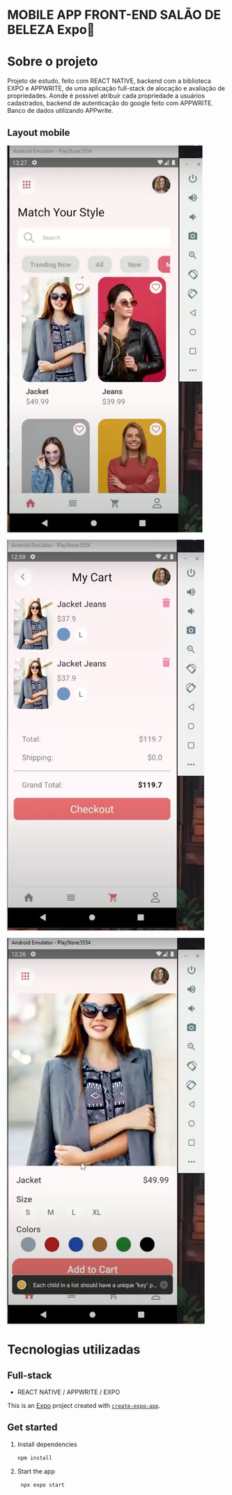 # MOBILE APP FRONT-END SALÃO DE BELEZA Expo👋

# Sobre o projeto

Projeto de estudo, feito com REACT NATIVE, backend com a biblioteca EXPO e APPWRITE, de uma aplicação full-stack de alocação e avaliação de propriedades. Aonde é possível atribuir cada propriedade a usuários cadastrados, backend de autenticação do google feito com APPWRITE. Banco de dados utilizando APPwrite.

## Layout mobile
![Web 1](https://github.com/icaro9293/MOBILE-APP-FRONT-END-SAL-O-DE-BELEZA/blob/main/ss01.png)

![Web 2](https://github.com/icaro9293/MOBILE-APP-FRONT-END-SAL-O-DE-BELEZA/blob/main/ss02.png)

![Web 3](https://github.com/icaro9293/MOBILE-APP-FRONT-END-SAL-O-DE-BELEZA/blob/main/ss03.png)


# Tecnologias utilizadas
## Full-stack
- REACT NATIVE / APPWRITE / EXPO

This is an [Expo](https://expo.dev) project created with [`create-expo-app`](https://www.npmjs.com/package/create-expo-app).

## Get started

1. Install dependencies

   ```bash
   npm install
   ```

2. Start the app

   ```bash
    npx expo start
   ```



